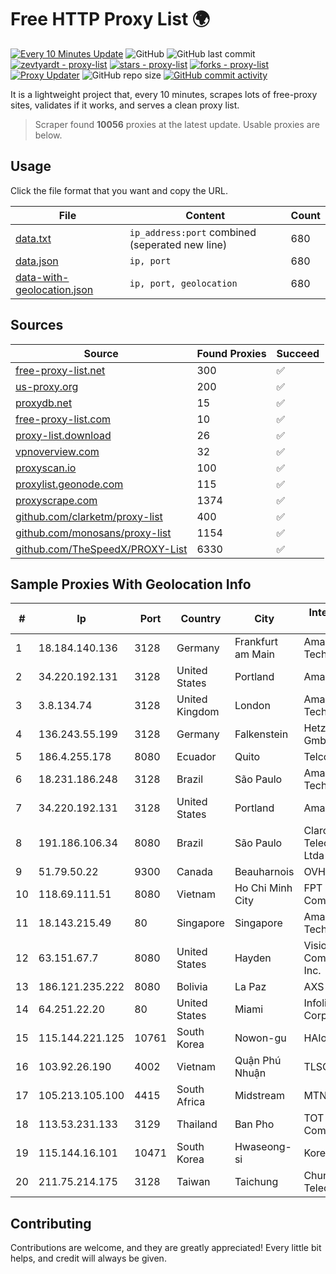
# Free HTTP Proxy List 🌍

[![Every 10 Minutes Update](https://github.com/mertguvencli/http-proxy-list/actions/workflows/main.yml/badge.svg?branch=main)](https://github.com/mertguvencli/http-proxy-list/actions/workflows/main.yml)
![GitHub](https://img.shields.io/github/license/mertguvencli/http-proxy-list)
![GitHub last commit](https://img.shields.io/github/last-commit/mertguvencli/http-proxy-list)
[![zevtyardt - proxy-list](https://img.shields.io/static/v1?label=zevtyardt&message=proxy-list&color=blue&logo=github)](https://github.com/zevtyardt/proxy-list "Go to GitHub repo")
[![stars - proxy-list](https://img.shields.io/github/stars/zevtyardt/proxy-list?style=social)](https://github.com/zevtyardt/proxy-list)
[![forks - proxy-list](https://img.shields.io/github/forks/zevtyardt/proxy-list?style=social)](https://github.com/zevtyardt/proxy-list)
[![Proxy Updater](https://github.com/zevtyardt/proxy-list/workflows/Proxy%20Updater/badge.svg)](https://github.com/zevtyardt/proxy-list/actions?query=workflow:"Proxy+Updater")
![GitHub repo size](https://img.shields.io/github/repo-size/zevtyardt/proxy-list)
[![GitHub commit activity](https://img.shields.io/github/commit-activity/m/zevtyardt/proxy-list?logo=commits)](https://github.com/zevtyardt/proxy-list/commits/main)

It is a lightweight project that, every 10 minutes, scrapes lots of free-proxy sites, validates if it works, and serves a clean proxy list.

> Scraper found **10056** proxies at the latest update. Usable proxies are below.

## Usage

Click the file format that you want and copy the URL.

|File|Content|Count|
|----|-------|-----|
|[data.txt](https://raw.githubusercontent.com/mertguvencli/http-proxy-list/main/proxy-list/data.txt)|`ip_address:port` combined (seperated new line)|680|
|[data.json](https://raw.githubusercontent.com/mertguvencli/http-proxy-list/main/proxy-list/data.json)|`ip, port`|680|
|[data-with-geolocation.json](https://raw.githubusercontent.com/mertguvencli/http-proxy-list/main/proxy-list/data-with-geolocation.json)|`ip, port, geolocation`|680|

## Sources

|Source|Found Proxies|Succeed|
|------|-------------|-------|
|[free-proxy-list.net](https://free-proxy-list.net)|300|✅|
|[us-proxy.org](https://www.us-proxy.org)|200|✅|
|[proxydb.net](http://proxydb.net)|15|✅|
|[free-proxy-list.com](https://free-proxy-list.com/?page=&port=&type%5B%5D=http&type%5B%5D=https&up_time=0&search=Search)|10|✅|
|[proxy-list.download](https://www.proxy-list.download/HTTP)|26|✅|
|[vpnoverview.com](https://vpnoverview.com/privacy/anonymous-browsing/free-proxy-servers)|32|✅|
|[proxyscan.io](https://www.proxyscan.io)|100|✅|
|[proxylist.geonode.com](https://proxylist.geonode.com/api/proxy-list?limit=300&page=1&sort_by=lastChecked&sort_type=desc&protocols=http,https)|115|✅|
|[proxyscrape.com](https://api.proxyscrape.com/v2/?request=displayproxies&protocol=http&timeout=10000&country=all&ssl=all&anonymity=all)|1374|✅|
|[github.com/clarketm/proxy-list](https://raw.githubusercontent.com/clarketm/proxy-list/master/proxy-list-raw.txt)|400|✅|
|[github.com/monosans/proxy-list](https://raw.githubusercontent.com/monosans/proxy-list/main/proxies/http.txt)|1154|✅|
|[github.com/TheSpeedX/PROXY-List](https://raw.githubusercontent.com/TheSpeedX/PROXY-List/master/http.txt)|6330|✅|


## Sample Proxies With Geolocation Info

|#|Ip|Port|Country|City|Internet Service Provider|
|-|--|----|-------|----|-------------------------|
|1|18.184.140.136|3128|Germany|Frankfurt am Main|Amazon Technologies Inc.|
|2|34.220.192.131|3128|United States|Portland|Amazon.com, Inc.|
|3|3.8.134.74|3128|United Kingdom|London|Amazon Technologies Inc.|
|4|136.243.55.199|3128|Germany|Falkenstein|Hetzner Online GmbH|
|5|186.4.255.178|8080|Ecuador|Quito|Telconet S.A|
|6|18.231.186.248|3128|Brazil|São Paulo|Amazon Technologies Inc.|
|7|34.220.192.131|3128|United States|Portland|Amazon.com, Inc.|
|8|191.186.106.34|8080|Brazil|São Paulo|Claro NXT Telecomunicacoes Ltda|
|9|51.79.50.22|9300|Canada|Beauharnois|OVH SAS|
|10|118.69.111.51|8080|Vietnam|Ho Chi Minh City|FPT Telecom Company|
|11|18.143.215.49|80|Singapore|Singapore|Amazon Technologies Inc.|
|12|63.151.67.7|8080|United States|Hayden|Visionary Communications, Inc.|
|13|186.121.235.222|8080|Bolivia|La Paz|AXS Bolivia S. A.|
|14|64.251.22.20|80|United States|Miami|Infolink Global Corporation|
|15|115.144.221.125|10761|South Korea|Nowon-gu|HAIonNet|
|16|103.92.26.190|4002|Vietnam|Quận Phú Nhuận|TLSOFT|
|17|105.213.105.100|4415|South Africa|Midstream|MTN SA|
|18|113.53.231.133|3129|Thailand|Ban Pho|TOT Public Company Limited|
|19|115.144.16.101|10471|South Korea|Hwaseong-si|Korea Telecom|
|20|211.75.214.175|3128|Taiwan|Taichung|Chunghwa Telecom Co., Ltd.|



## Contributing

Contributions are welcome, and they are greatly appreciated! Every
little bit helps, and credit will always be given.

